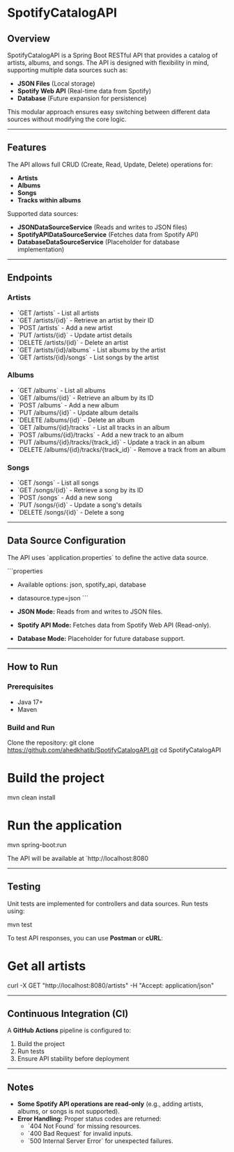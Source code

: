 # SpotifyCatalogAPI

## Overview

SpotifyCatalogAPI is a Spring Boot RESTful API that provides a catalog of artists, albums, and songs. The API is designed with flexibility in mind, supporting multiple data sources such as:
- **JSON Files** (Local storage)
- **Spotify Web API** (Real-time data from Spotify)
- **Database** (Future expansion for persistence)

This modular approach ensures easy switching between different data sources without modifying the core logic.

---

## Features

The API allows full CRUD (Create, Read, Update, Delete) operations for:
- **Artists**
- **Albums**
- **Songs**
- **Tracks within albums**

Supported data sources:
- **JSONDataSourceService** (Reads and writes to JSON files)
- **SpotifyAPIDataSourceService** (Fetches data from Spotify API)
- **DatabaseDataSourceService** (Placeholder for database implementation)

---

## Endpoints

### **Artists**
- \`GET /artists\` - List all artists
- \`GET /artists/{id}\` - Retrieve an artist by their ID
- \`POST /artists\` - Add a new artist
- \`PUT /artists/{id}\` - Update artist details
- \`DELETE /artists/{id}\` - Delete an artist
- \`GET /artists/{id}/albums\` - List albums by the artist
- \`GET /artists/{id}/songs\` - List songs by the artist

### **Albums**
- \`GET /albums\` - List all albums
- \`GET /albums/{id}\` - Retrieve an album by its ID
- \`POST /albums\` - Add a new album
- \`PUT /albums/{id}\` - Update album details
- \`DELETE /albums/{id}\` - Delete an album
- \`GET /albums/{id}/tracks\` - List all tracks in an album
- \`POST /albums/{id}/tracks\` - Add a new track to an album
- \`PUT /albums/{id}/tracks/{track_id}\` - Update a track in an album
- \`DELETE /albums/{id}/tracks/{track_id}\` - Remove a track from an album

### **Songs**
- \`GET /songs\` - List all songs
- \`GET /songs/{id}\` - Retrieve a song by its ID
- \`POST /songs\` - Add a new song
- \`PUT /songs/{id}\` - Update a song's details
- \`DELETE /songs/{id}\` - Delete a song

---

## Data Source Configuration

The API uses \`application.properties\` to define the active data source.

\`\`\`properties 
- Available options: json, spotify_api, database
- datasource.type=json
\`\`\`

- **JSON Mode:** Reads from and writes to JSON files.
- **Spotify API Mode:** Fetches data from Spotify Web API (Read-only).
- **Database Mode:** Placeholder for future database support.

---

## How to Run

### Prerequisites
- Java 17+
- Maven

### Build and Run
Clone the repository: 
git clone https://github.com/ahedkhatib/SpotifyCatalogAPI.git
cd SpotifyCatalogAPI

# Build the project
mvn clean install

# Run the application
mvn spring-boot:run

The API will be available at \`http://localhost:8080

---

## Testing

Unit tests are implemented for controllers and data sources.
Run tests using:

mvn test

To test API responses, you can use **Postman** or **cURL**:

# Get all artists
curl -X GET \"http://localhost:8080/artists\" -H \"Accept: application/json\"

---

## Continuous Integration (CI)

A **GitHub Actions** pipeline is configured to:
1. Build the project
2. Run tests
3. Ensure API stability before deployment

---

## Notes

- **Some Spotify API operations are read-only** (e.g., adding artists, albums, or songs is not supported).
- **Error Handling:** Proper status codes are returned:
    - \`404 Not Found\` for missing resources.
    - \`400 Bad Request\` for invalid inputs.
    - \`500 Internal Server Error\` for unexpected failures.